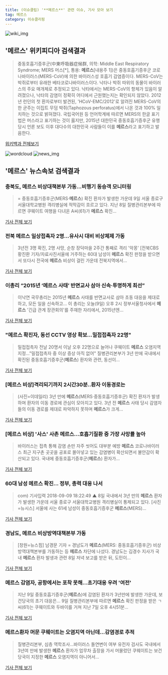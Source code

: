 ```yaml
---
title: (이슈클립) '**메르스**' 관련 이슈, 기사 모아 보기
tag: 메르스
category: 이슈클리핑
---
```

![wiki_img](https://user-images.githubusercontent.com/42597476/44503234-41136a80-a6d0-11e8-9071-6fc6418eafe4.png)
## **'**메르스**'** 위키피디아 검색결과
>중동호흡기증후군(中東呼吸器症候群, 의학: Middle East Respiratory Syndrome; MERS 머스[*], 통용: **메르스**[내용주 1])은 중동호흡기증후군 코로나바이러스(MERS-CoV)에 의한 바이러스성 호흡기 감염증이다. MERS-CoV는 박쥐로부터 유래한 베타코로나바이러스이다. 낙타나 박쥐 따위의 동물이 바이러스의 주요 매개체로 추정되고 있다. 낙타에서는 MERS-CoV의 항체가 있음이 알려졌으나, 낙타의 감염이 정확히 어디에서 근원했는지는 확인되지 않았다. 2012년 런던의 첫 환자로부터 발견된, 'HCoV-EMC/2012'로 알려진 MERS-CoV의 한 균주는 이집트 무덤 박쥐(Taphozous perforatus)에서 나온 것과 100% 일치하는 것으로 밝혀졌다. 국립국어원 등 언어학계에 따르면 MERS의 한글 표기법은 머스라고 표기하는 것이 옳지만, 2015년 대한민국 중동호흡기증후군 유행 당시 언론 보도 이후 대다수의 대한민국 사람들이 이를 **메르스**라고 표기하고 발음한다.

<a href="https://ko.wikipedia.org/wiki/메르스" target="_blank">위키백과 전체보기</a>

![wordcloud](https://s3.ap-northeast-2.amazonaws.com/lyrics101-wordcloud/2018-09-09-1536485472.png)
![news_img](https://user-images.githubusercontent.com/42597476/44507050-1206f400-a6e4-11e8-8d98-7ffbfebb353f.png)
## **'**메르스**'** 뉴스속보 검색결과
### 충북도, **메르스** 비상대책본부 가동…비행기 동승객 모니터링

>= 중동호흡기증후군(MERS·**메르스**) 확진 환자가 발생한 가운데 9일 서울 종로구 서울대학교병원 격리병실에 적막감이 흐르고 있다. 지난 8일 질병관리본부에 따르면 쿠웨이트 여행을 다녀온 A씨(61)가 **메르스** 확진...

<a href="http://www.newsis.com/view/?id=NISX20180909_0000413512&cID=10806&pID=10800" target="_blank">기사 전체 보기</a>

### 전북 **메르스** 일상접촉자 2명…유사시 대비 비상체제 가동

>3년전 3명 확진, 2명 사망, 순창 장덕마을 2주간 통째로 격리 '악몽' [전북CBS 황진환 기자/자료사진서울에 거주하는 60대 남성이 **메르스** 확진 판정을 받으면서 또다시 전국에 **메르스** 비상이 걸린 가운데 전북지역에서...

<a href="http://www.nocutnews.co.kr/news/5028872" target="_blank">기사 전체 보기</a>

### 이총리 “2015년 ‘**메르스** 사태’ 반면교사 삼아 신속·투명하게 최선”

>이낙연 국무총리는 2015년 **메르스** 사태를 반면교사로 삼아 초동 대응을 제대로 하고, 모든 일을 신속하고... 이 총리는 오늘(9일) 오후 2시 정부서울청사에서 **메르스** '긴급 관계 장관회의'를 주재한 자리에서, 2015년엔...

<a href="http://news.kbs.co.kr/news/view.do?ncd=4036065&ref=A" target="_blank">기사 전체 보기</a>

### "**메르스** 확진자, 동선 CCTV 영상 확보…밀접접촉자 22명"

>밀접접촉자 전날 20명서 이날 오후 22명으로 늘어나 쿠웨이트 **메르스** 오염지역 지정…"밀접접촉자 중 이상 증상 아직 없어" 질병관리본부가 3년 만에 국내에서 확진된 중동호흡기증후군(**메르스**) 환자와 관련, 동선이...

<a href="http://app.yonhapnews.co.kr/YNA/Basic/SNS/r.aspx?c=AKR20180909037700017&did=1195m" target="_blank">기사 전체 보기</a>

### [**메르스** 비상]격리되기까지 2시간30분..환자 이동경로는

>(사진=이데일리) 3년 만에 **메르스**(MERS·중동호흡기증후군) 확진 환자가 발생하며 환자의 이동 경로에 관심이 모아지고 있다. 3년 전 **메르스** 사태 당시 감염자들의 이동 경로를 제대로 파악하지 못하며 **메르스**가 크게...

<a href="http://www.edaily.co.kr/news/newspath.asp?newsid=01590806619338480" target="_blank">기사 전체 보기</a>

### [**메르스** 비상] '사스' 사촌 **메르스**…호흡기질환 중 가장 사망률 높아

>바이러스는 접촉 통해 감염 손만 자주 씻어도 대부분 예방 **메르스** 코로나바이러스 최근 지구촌 곳곳을 공포로 몰아넣고 있는 감염병이 확산되면서 불안감이 확산되고 있다. 국내에 중동호흡기증후군(**메르스**) 환자가...

<a href="http://www.dongascience.com/news/view/23850" target="_blank">기사 전체 보기</a>

### 60대 남성 **메르스** 확진… 정부, 총력 대응 나서

>com) 기사입력 2018-09-09 18:22:49 ▲ 8일 국내에서 3년 만의 **메르스** 환자가 발생한 가운데 서울 종로구 서울대학교병원 격리병실이 통제되고 있다. [사진=뉴시스] 서울에 사는 61세 남성이 중동호흡기증후군 **메르스**(MERS)...

<a href="http://www.skyedaily.com/news/news_view.html?ID=77206" target="_blank">기사 전체 보기</a>

### 경남도, **메르스** 비상방역대책본부 가동

>[창원=뉴스핌] 남경문 기자 = 경남도가 **메르스**(MERS: 중동호흡기증후군) 비상방역대책본부를 가동하는 등 **메르스** 차단에 나섰다. 경남도는 김경수 지사가 국내 **메르스** 환자 발생과 관련 8일 저녁 보고를 받은 뒤, 도민이...

<a href="http://www.newspim.com/news/view/20180909000003" target="_blank">기사 전체 보기</a>

### **메르스** 감염자, 공항에서는 포착 못해…초기대응 우려 '여전'

>지난 9일 중동호흡기증후군(**메르스**)에 감염된 환자가 3년만에 발생한 가운데, 보건당국의 초기 대응은... 9일 질병관리본부에 따르면 **메르스** 확진 판정을 받은 ㄱ씨(61)는 쿠웨이트와 두바이를 거쳐 지난 7일 오후 4시51분...

<a href="http://news.khan.co.kr/kh_news/khan_art_view.html?artid=201809090934001&code=940100" target="_blank">기사 전체 보기</a>

### **메르스**환자 머문 쿠웨이트는 오염지역 아닌데…감염경로 추적

>질병관리본부, 심층 역학조사…바이러스 돌연변이 여부 유전자 검사도 국내에서 3년여 만에 발생한 **메르스** 환자가 업무차 출장을 가서 머물렀던 쿠웨이트는 보건당국이 지정한 **메르스** 오염지역이 아니어서...

<a href="http://app.yonhapnews.co.kr/YNA/Basic/SNS/r.aspx?c=AKR20180909008800017&did=1195m" target="_blank">기사 전체 보기</a>


